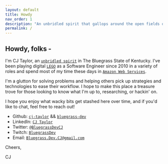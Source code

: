```yaml
---
layout: default
title: Howdy
nav_order: 1
description: "An unbridled spirit that gallops around the open fields of software"
permalink: /
---
```


## Howdy, folks -

I'm CJ Taylor, an [`unbridled spirit`](https://kentucky.gov/about/pages/unbridledspirit.aspx) in The Bluegrass State of Kentucky. I've been playing digital [`LEGO`](https://www.lego.com/en-us) as a Software Engineer since 2010 in a variety of roles and spend most of my time these days in [`Amazon Web Services`](https://aws.amazon.com/).

I'm a glutton for solving problems and helping others pick up strategies and technologies to ease their workflow. I hope to make this place a treasure trove for those looking to know what I'm up to, researching, or hackin' on.

I hope you enjoy what wacky bits get stashed here over time, and if you'd like to chat, feel free to reach out!

- Github: [`cj-taylor`](https://github.com/cj-taylor) && [`bluegrass-dev`](https://github.com/bluegrass-dev)
- LinkedIn: [`CJ Taylor`](https://www.linkedin.com/in/cj-taylor/)
- Twitter: [`@BluegrassDevCJ`](https://twitter.com/BluegrassDevCJ)
- Twitch: [`BluegrassDev`](http://twitch.tv/BluegrassDev)
- Email: [`Bluegrass.Dev.CJ@gmail.com`](mailto:Bluegrass.Dev.CJ@gmail.com)

Cheers,

CJ
